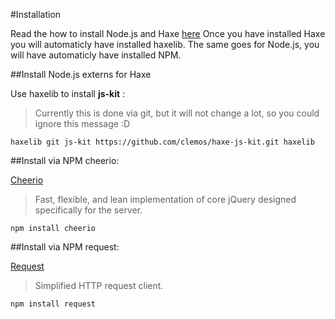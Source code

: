 #Installation

Read the how to install Node.js and Haxe [here](../haxenode/download.md)
Once you have installed Haxe you will automaticly have installed haxelib.
The same goes for Node.js, you will have automaticly have installed NPM.


##Install Node.js externs for Haxe

Use haxelib to install **js-kit** :

> Currently this is done via git, but it will not change a lot, so you could ignore this message :D

```
haxelib git js-kit https://github.com/clemos/haxe-js-kit.git haxelib
```


##Install via NPM cheerio:

[Cheerio](http://cheeriojs.github.io/cheerio/) 

> Fast, flexible, and lean implementation of core jQuery designed specifically for the server.

```
npm install cheerio
```


##Install via NPM request:

[Request](https://github.com/request/request) 

> Simplified HTTP request client.

```
npm install request
```





